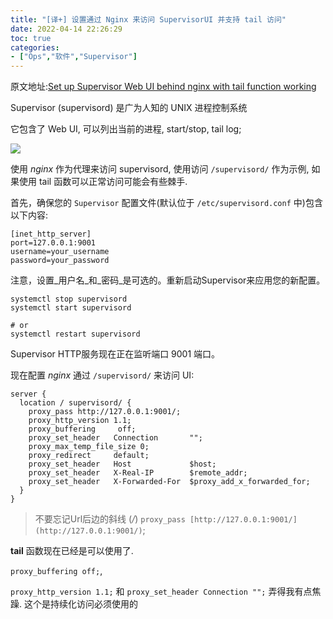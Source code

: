 ```yaml
---
title: "[译+] 设置通过 Nginx 来访问 SupervisorUI 并支持 tail 访问"
date: 2022-04-14 22:26:29
toc: true
categories:
- ["Ops","软件","Supervisor"]
---
```


原文地址:[Set up Supervisor Web UI behind nginx with tail function working](http://www.jfabre.com/set-up-supervisor-web-ui-behind-nginx-with-tail-function-working/)

Supervisor (supervisord) 是广为人知的 UNIX 进程控制系统

它包含了 Web UI, 可以列出当前的进程, start/stop, tail log;

![](https://file.wulicode.com/yuque/202208/24/23/18317pvEUjHJ.jpg?x-oss-process=image/resize,h_359)

使用  _nginx_ 作为代理来访问 supervisord, 使用访问  `/supervisord/`  作为示例, 如果使用 tail 函数可以正常访问可能会有些棘手.

首先，确保您的 `Supervisor` 配置文件(默认位于 `/etc/supervisord.conf` 中)包含以下内容:



```
[inet_http_server]
port=127.0.0.1:9001
username=your_username
password=your_password
```
注意，设置_用户名_和_密码_是可选的。重新启动Supervisor来应用您的新配置。
```
systemctl stop supervisord
systemctl start supervisord

# or
systemctl restart supervisord
```
Supervisor HTTP服务现在正在监听端口 9001 端口。

现在配置  _nginx_  通过  `/supervisord/` 来访问 UI:
```
server {
  location / supervisord/ {
    proxy_pass http://127.0.0.1:9001/;
    proxy_http_version 1.1;
    proxy_buffering     off;
    proxy_set_header   Connection       "";
    proxy_max_temp_file_size 0;
    proxy_redirect     default;
    proxy_set_header   Host             $host;
    proxy_set_header   X-Real-IP        $remote_addr;
    proxy_set_header   X-Forwarded-For  $proxy_add_x_forwarded_for;
  }
}
```
> 不要忘记Url后边的斜线  (_/_)    `proxy_pass [http://127.0.0.1:9001/](http://127.0.0.1:9001/)`;

**tail**  函数现在已经是可以使用了.  

`proxy_buffering off;`,  

`proxy_http_version 1.1;`  和  `proxy_set_header Connection "";`  弄得我有点焦躁. 这个是持续化访问必须使用的

